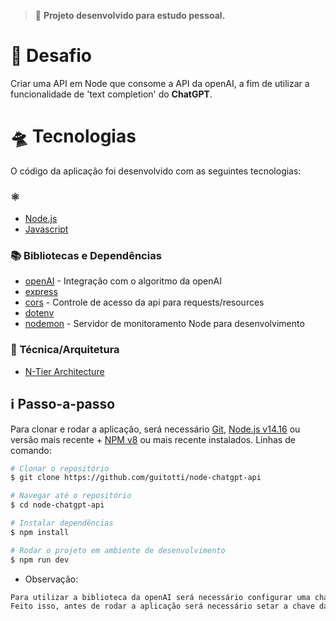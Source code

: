 > 🧩 **Projeto desenvolvido para estudo pessoal.**

# 🎯 Desafio

Criar uma API em Node que consome a API da openAI, a fim de utilizar a funcionalidade de 'text completion' do **ChatGPT**.

# 🛸 Tecnologias

O código da aplicação foi desenvolvido com as seguintes tecnologias:

### ⚛️

- [Node.js](https://nodejs.org/en/)
- [Javascript](https://developer.mozilla.org/en-US/docs/Web/JavaScript)

### 📚 Bibliotecas e Dependências

- [openAI](https://npmjs.com/package/openai) - Integração com o algoritmo da openAI
- [express](https://.npmjs.com/package/express) 
- [cors](https://.npmjs.com/package/cors) - Controle de acesso da api para requests/resources
- [dotenv](https://.npmjs.com/package/dotenv) 
- [nodemon](https://.npmjs.com/package/nodemon) - Servidor de monitoramento Node para desenvolvimento

### 🥷 Técnica/Arquitetura

- [N-Tier Architecture](https://www.baeldung.com/cs/n-tier-architecture)

## :information_source: Passo-a-passo

Para clonar e rodar a aplicação, será necessário [Git](https://git-scm.com), [Node.js v14.16](https://nodejs.org/en/) ou versão mais recente + [NPM v8](https://nodejs.org/en/) ou mais recente instalados. 
Linhas de comando:

```bash
# Clonar o repositório
$ git clone https://github.com/guitotti/node-chatgpt-api

# Navegar até o repositório
$ cd node-chatgpt-api

# Instalar dependências
$ npm install

# Rodar o projeto em ambiente de desenvolvimento
$ npm run dev
```
* Observação:
```bash
Para utilizar a biblioteca da openAI será necessário configurar uma chave secreta ('secret key') para sua conta, disponível no site da openAI.
Feito isso, antes de rodar a aplicação será necessário setar a chave da API como uma variável de ambiente no arquivo .env.
```
